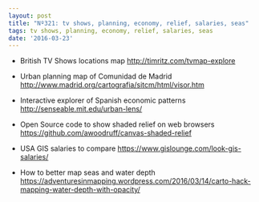 ```yaml
---
layout: post
title: "Nº321: tv shows, planning, economy, relief, salaries, seas"
tags: tv shows, planning, economy, relief, salaries, seas
date: '2016-03-23'
---
```


* British TV Shows locations map
  http://timritz.com/tvmap-explore

* Urban planning map of Comunidad de Madrid
  http://www.madrid.org/cartografia/sitcm/html/visor.htm

* Interactive explorer of Spanish economic patterns
  http://senseable.mit.edu/urban-lens/

* Open Source code to show shaded relief on web browsers
  https://github.com/awoodruff/canvas-shaded-relief

* USA GIS salaries to compare
  https://www.gislounge.com/look-gis-salaries/

* How to better map seas and water depth
  https://adventuresinmapping.wordpress.com/2016/03/14/carto-hack-mapping-water-depth-with-opacity/
